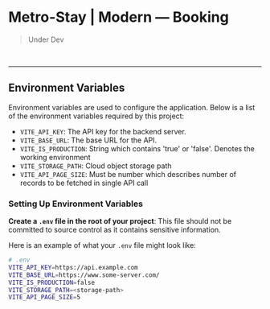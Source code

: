 # Metro-Stay | Modern &mdash; Booking

> Under Dev

<br>

<hr>

## Environment Variables

Environment variables are used to configure the application. Below is a list of the environment variables required by this project:

- `VITE_API_KEY`: The API key for the backend server.
- `VITE_BASE_URL`: The base URL for the API.
- `VITE_IS_PRODUCTION`: String which contains 'true' or 'false'. Denotes the working environment
- `VITE_STORAGE_PATH`: Cloud object storage path
- `VITE_API_PAGE_SIZE`: Must be number which describes number of records to be fetched in single API call

### Setting Up Environment Variables

**Create a `.env` file in the root of your project**: This file should not be committed to source control as it contains sensitive information.

Here is an example of what your `.env` file might look like:

```bash
# .env
VITE_API_KEY=https://api.example.com
VITE_BASE_URL=https://www.some-server.com/
VITE_IS_PRODUCTION=false
VITE_STORAGE_PATH=<storage-path>
VITE_API_PAGE_SIZE=5
```
